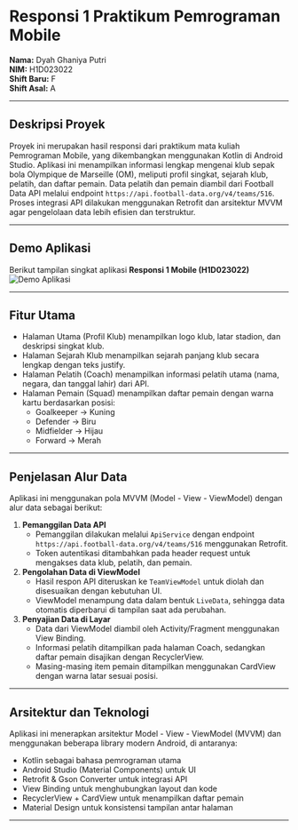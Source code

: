 # **Responsi 1 Praktikum Pemrograman Mobile**

**Nama:** Dyah Ghaniya Putri  
**NIM:** H1D023022  
**Shift Baru:** F  
**Shift Asal:** A  

---

## **Deskripsi Proyek**
Proyek ini merupakan hasil responsi dari praktikum mata kuliah Pemrograman Mobile, yang dikembangkan menggunakan Kotlin di Android Studio. Aplikasi ini menampilkan informasi lengkap mengenai klub sepak bola Olympique de Marseille (OM), meliputi profil singkat, sejarah klub, pelatih, dan daftar pemain. Data pelatih dan pemain diambil dari Football Data API melalui endpoint `https://api.football-data.org/v4/teams/516`. Proses integrasi API dilakukan menggunakan Retrofit dan arsitektur MVVM agar pengelolaan data lebih efisien dan terstruktur.

---

## **Demo Aplikasi**
Berikut tampilan singkat aplikasi **Responsi 1 Mobile (H1D023022)**  
![Demo Aplikasi](demo-responsi-1.gif)

---

## **Fitur Utama**
- Halaman Utama (Profil Klub) menampilkan logo klub, latar stadion, dan deskripsi singkat klub.  
- Halaman Sejarah Klub menampilkan sejarah panjang klub secara lengkap dengan teks justify.  
- Halaman Pelatih (Coach) menampilkan informasi pelatih utama (nama, negara, dan tanggal lahir) dari API.  
- Halaman Pemain (Squad) menampilkan daftar pemain dengan warna kartu berdasarkan posisi:
  - Goalkeeper → Kuning  
  - Defender → Biru  
  - Midfielder → Hijau  
  - Forward → Merah  

---

## **Penjelasan Alur Data**
Aplikasi ini menggunakan pola MVVM (Model - View - ViewModel) dengan alur data sebagai berikut:
1. **Pemanggilan Data API**
   - Pemanggilan dilakukan melalui `ApiService` dengan endpoint `https://api.football-data.org/v4/teams/516` menggunakan Retrofit.  
   - Token autentikasi ditambahkan pada header request untuk mengakses data klub, pelatih, dan pemain.
2. **Pengolahan Data di ViewModel**
   - Hasil respon API diteruskan ke `TeamViewModel` untuk diolah dan disesuaikan dengan kebutuhan UI.  
   - ViewModel menampung data dalam bentuk `LiveData`, sehingga data otomatis diperbarui di tampilan saat ada perubahan.
3. **Penyajian Data di Layar**
   - Data dari ViewModel diambil oleh Activity/Fragment menggunakan View Binding.  
   - Informasi pelatih ditampilkan pada halaman Coach, sedangkan daftar pemain disajikan dengan RecyclerView.  
   - Masing-masing item pemain ditampilkan menggunakan CardView dengan warna latar sesuai posisi.  

---

## **Arsitektur dan Teknologi**
Aplikasi ini menerapkan arsitektur Model - View - ViewModel (MVVM) dan menggunakan beberapa library modern Android, di antaranya:
- Kotlin sebagai bahasa pemrograman utama  
- Android Studio (Material Components) untuk UI  
- Retrofit & Gson Converter untuk integrasi API  
- View Binding untuk menghubungkan layout dan kode  
- RecyclerView + CardView untuk menampilkan daftar pemain  
- Material Design untuk konsistensi tampilan antar halaman  

---


